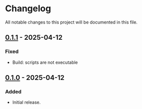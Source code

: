 # Changelog

All notable changes to this project will be documented in this file.

## [0.1.1] - 2025-04-12

### Fixed

-   Build: scripts are not executable

## [0.1.0] - 2025-04-12

### Added

-   Initial release.

[0.1.1]: https://github.com/s77rt/react-native-sodium/compare/v0.1.0...v0.1.1
[0.1.0]: https://github.com/s77rt/react-native-sodium/releases/tag/v0.1.0
